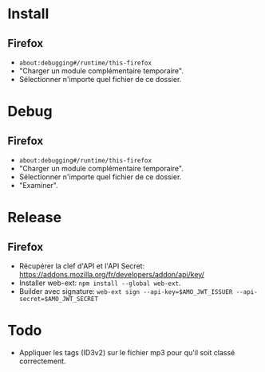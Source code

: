 # Install
## Firefox
- `about:debugging#/runtime/this-firefox`
- "Charger un module complémentaire temporaire".
- Sélectionner n'importe quel fichier de ce dossier.

# Debug
## Firefox
- `about:debugging#/runtime/this-firefox`
- "Charger un module complémentaire temporaire".
- Sélectionner n'importe quel fichier de ce dossier.
- "Examiner".

# Release
## Firefox
- Récupérer la clef d'API et l'API Secret: https://addons.mozilla.org/fr/developers/addon/api/key/
- Installer web-ext: `npm install --global web-ext`.
- Builder avec signature: `web-ext sign --api-key=$AMO_JWT_ISSUER --api-secret=$AMO_JWT_SECRET`

# Todo
- Appliquer les tags (ID3v2) sur le fichier mp3 pour qu'il soit classé correctement.
